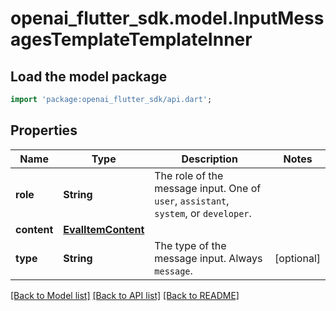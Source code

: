 # openai_flutter_sdk.model.InputMessagesTemplateTemplateInner

## Load the model package
```dart
import 'package:openai_flutter_sdk/api.dart';
```

## Properties
Name | Type | Description | Notes
------------ | ------------- | ------------- | -------------
**role** | **String** | The role of the message input. One of `user`, `assistant`, `system`, or `developer`.  | 
**content** | [**EvalItemContent**](EvalItemContent.md) |  | 
**type** | **String** | The type of the message input. Always `message`.  | [optional] 

[[Back to Model list]](../README.md#documentation-for-models) [[Back to API list]](../README.md#documentation-for-api-endpoints) [[Back to README]](../README.md)


